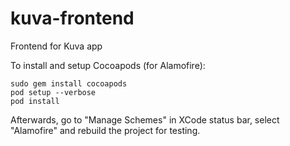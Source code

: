 # kuva-frontend
Frontend for Kuva app

To install and setup Cocoapods (for Alamofire):

```
sudo gem install cocoapods
pod setup --verbose
pod install 
```

Afterwards, go to "Manage Schemes" in XCode status bar, select "Alamofire" and rebuild the project for testing.
